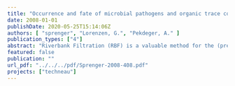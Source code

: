 ```yaml
---
title: "Occurrence and fate of microbial pathogens and organic trace compounds at riverbank filtration sites in Delhi, India"
date: 2008-01-01
publishDate: 2020-05-25T15:14:06Z
authors: [ "sprenger", "Lorenzen, G.", "Pekdeger, A." ]
publication_types: ["4"]
abstract: "Riverbank Filtration (RBF) is a valuable method for the (pre-)treatment of surface water for drinking water production. It has successfully been used in different parts of Europe for more than one century. The main intention of work package 5.2 of the TECHNEAU integrated project is to analyze the function and relevance of Riverbank Filtration (RBF) to enable sustainable water resources management, especially in developing and newly industrialized countries. A review on the attenuation capacity of RBF with a main focus on the significance for developing and newly industrialized countries is given in the D 5.2.3. This report (D 5.2.6) provides an overview on pathogen and organic trace compound content in water samples from the three TECHNEAU riverbank filtration (RBF) sites in Delhi, India. It is a follow up of the D 5.2.1 report that gives an introduction to the studies in Delhi, including regional information to water stressed mega city, environmental conditions at the three field sites and a summary of the hydrogeological investigations. Further information on hydrogeochemistry including inorganic ions (major ions, heavy metals and inorganic trace substabnces) and physicochemical parameters was submitted in D 5.2.2. The data published in this report represents water samples that have been collected during several field campaigns between May 2007 and March 2008 and analysed in different laboratories in India and Europe. Microbiological analysis includes faecal bacteria and indicator bacteria, bacteriophages and enteric viruses. For the analysis of organic contaminants, a non target GC-MS screening was performed as well as a quantitative analysis of pesticides and other trace pollutants."
featured: false
publication: ""
url_pdf: "../../../pdf/Sprenger-2008-408.pdf"
projects: ["techneau"]
---
```


